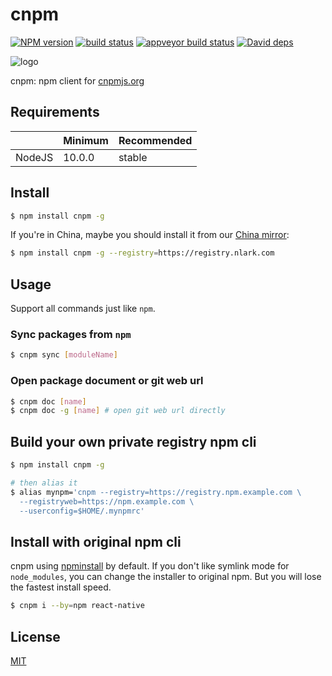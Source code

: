 cnpm
=======

[![NPM version][npm-image]][npm-url]
[![build status][travis-image]][travis-url]
[![appveyor build status][appveyor-image]][appveyor-url]
[![David deps][david-image]][david-url]

[npm-image]: https://img.shields.io/npm/v/cnpm.svg?style=flat
[npm-url]: https://npmjs.org/package/cnpm
[travis-image]: https://img.shields.io/travis/cnpm/cnpm.svg?style=flat
[travis-url]: https://travis-ci.org/cnpm/cnpm
[appveyor-image]: https://ci.appveyor.com/api/projects/status/17kfr8eitdi7rljr?svg=true
[appveyor-url]: https://ci.appveyor.com/project/fengmk2/urllib
[david-image]: https://img.shields.io/david/cnpm/cnpm.svg?style=flat
[david-url]: https://david-dm.org/cnpm/cnpm

![logo](https://raw.github.com/cnpm/cnpmjs.org/master/logo.png)

cnpm: npm client for [cnpmjs.org](https://cnpmjs.org)


## Requirements

|        | Minimum | Recommended |
|--------|---------|-------------|
| NodeJS | 10.0.0  | stable      |

## Install

```bash
$ npm install cnpm -g
```

If you're in China, maybe you should install it from our [China mirror](https://registry.nlark.com):

```bash
$ npm install cnpm -g --registry=https://registry.nlark.com
```

## Usage

Support all commands just like `npm`.

### Sync packages from `npm`

```bash
$ cnpm sync [moduleName]
```

### Open package document or git web url

```bash
$ cnpm doc [name]
$ cnpm doc -g [name] # open git web url directly
```

## Build your own private registry npm cli

```bash
$ npm install cnpm -g

# then alias it
$ alias mynpm='cnpm --registry=https://registry.npm.example.com \
  --registryweb=https://npm.example.com \
  --userconfig=$HOME/.mynpmrc'
```

## Install with original npm cli

cnpm using [npminstall](https://github.com/cnpm/npminstall) by default.
If you don't like symlink mode for `node_modules`, you can change the installer to original npm.
But you will lose the fastest install speed.

```bash
$ cnpm i --by=npm react-native
```

## License

[MIT](LICENSE.txt)
